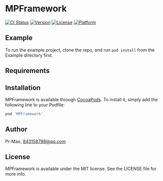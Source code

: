 # MPFramework

[![CI Status](http://img.shields.io/travis/Pr-Mao/MPFramework.svg?style=flat)](https://travis-ci.org/Pr-Mao/MPFramework)
[![Version](https://img.shields.io/cocoapods/v/MPFramework.svg?style=flat)](http://cocoapods.org/pods/MPFramework)
[![License](https://img.shields.io/cocoapods/l/MPFramework.svg?style=flat)](http://cocoapods.org/pods/MPFramework)
[![Platform](https://img.shields.io/cocoapods/p/MPFramework.svg?style=flat)](http://cocoapods.org/pods/MPFramework)

## Example

To run the example project, clone the repo, and run `pod install` from the Example directory first.

## Requirements

## Installation

MPFramework is available through [CocoaPods](http://cocoapods.org). To install
it, simply add the following line to your Podfile:

```ruby
pod 'MPFramework'
```

## Author

Pr-Mao, 843158788@qq.com

## License

MPFramework is available under the MIT license. See the LICENSE file for more info.
